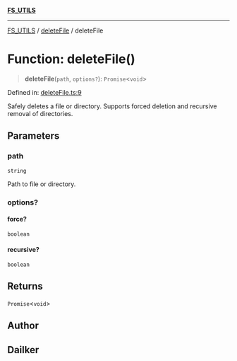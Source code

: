 [**FS_UTILS**](../../README.md)

***

[FS_UTILS](../../README.md) / [deleteFile](../README.md) / deleteFile

# Function: deleteFile()

> **deleteFile**(`path`, `options?`): `Promise`\<`void`\>

Defined in: [deleteFile.ts:9](https://github.com/dailker/everyutil-js/blob/b3e269da55b7d96c15eb37e98c5c4f6b94f05f6f/src/fs/deleteFile.ts#L9)

Safely deletes a file or directory. Supports forced deletion and recursive removal of directories.

## Parameters

### path

`string`

Path to file or directory.

### options?

#### force?

`boolean`

#### recursive?

`boolean`

## Returns

`Promise`\<`void`\>

## Author

## Dailker
